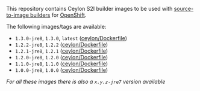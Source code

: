 This repository contains Ceylon S2I builder images to be used with [source-to-image builders](https://github.com/openshift/source-to-image) for [OpenShift](https://github.com/openshift/origin/).

The following images/tags are available:

 - `1.3.0-jre8`, `1.3.0`, `latest` ([ceylon/Dockerfile](https://github.com/ceylon-docker/s2i-ceylon/blob/1.3.0-jre8/Dockerfile))
 - `1.2.2-jre8`, `1.2.2` ([ceylon/Dockerfile](https://github.com/ceylon-docker/s2i-ceylon/blob/1.2.2-jre8/Dockerfile))
 - `1.2.1-jre8`, `1.2.1` ([ceylon/Dockerfile](https://github.com/ceylon-docker/s2i-ceylon/blob/1.2.1-jre8/Dockerfile))
 - `1.2.0-jre8`, `1.2.0` ([ceylon/Dockerfile](https://github.com/ceylon-docker/s2i-ceylon/blob/1.2.0-jre8/Dockerfile))
 - `1.1.0-jre8`, `1.1.0` ([ceylon/Dockerfile](https://github.com/ceylon-docker/s2i-ceylon/blob/1.1.0-jre8/Dockerfile))
 - `1.0.0-jre8`, `1.0.0` ([ceylon/Dockerfile](https://github.com/ceylon-docker/s2i-ceylon/blob/1.0.0-jre8/Dockerfile))

*For all these images there is also a `x.y.z-jre7` version available*

